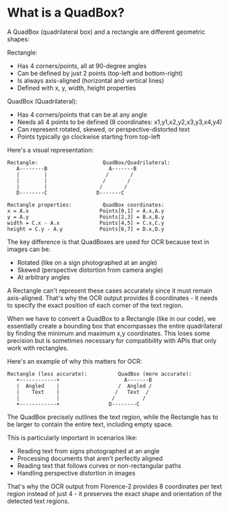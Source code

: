 # What is a QuadBox?

A QuadBox (quadrilateral box) and a rectangle are different geometric shapes:

Rectangle:

- Has 4 corners/points, all at 90-degree angles
- Can be defined by just 2 points (top-left and bottom-right)
- Is always axis-aligned (horizontal and vertical lines)
- Defined with x, y, width, height properties

QuadBox (Quadrilateral):

- Has 4 corners/points that can be at any angle
- Needs all 4 points to be defined (8 coordinates: x1,y1,x2,y2,x3,y3,x4,y4)
- Can represent rotated, skewed, or perspective-distorted text
- Points typically go clockwise starting from top-left

Here's a visual representation:

```text
Rectangle:                     QuadBox/Quadrilateral:
   A--------B                    A-------B
   |        |                   /       /
   |        |                  /       /
   |        |                 /       /
   D--------C                D-------C

Rectangle properties:          QuadBox coordinates:
x = A.x                       Points[0,1] = A.x,A.y  
y = A.y                       Points[2,3] = B.x,B.y
width = C.x - A.x             Points[4,5] = C.x,C.y
height = C.y - A.y            Points[6,7] = D.x,D.y
```

The key difference is that QuadBoxes are used for OCR because text in images can be:

- Rotated (like on a sign photographed at an angle)
- Skewed (perspective distortion from camera angle)
- At arbitrary angles

A Rectangle can't represent these cases accurately since it must remain axis-aligned. That's why the OCR output provides 8 coordinates - it needs to specify the exact position of each corner of the text region.

When we have to convert a QuadBox to a Rectangle (like in our code), we essentially create a bounding box that encompasses the entire quadrilateral by finding the minimum and maximum x,y coordinates. This loses some precision but is sometimes necessary for compatibility with APIs that only work with rectangles.

Here's an example of why this matters for OCR:

```text
Rectangle (less accurate):          QuadBox (more accurate):
   +------------+                     A-------B
   |  Angled    |                   /  Angled /
   |    Text    |                  /   Text  /
   |            |                 /         /
   +------------+                D--------C
```

The QuadBox precisely outlines the text region, while the Rectangle has to be larger to contain the entire text, including empty space.

This is particularly important in scenarios like:

- Reading text from signs photographed at an angle
- Processing documents that aren't perfectly aligned
- Reading text that follows curves or non-rectangular paths
- Handling perspective distortion in images

That's why the OCR output from Florence-2 provides 8 coordinates per text region instead of just 4 - it preserves the exact shape and orientation of the detected text regions.
